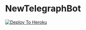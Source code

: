 # NewTelegraphBot

[![Deploy To Heroku](https://www.herokucdn.com/deploy/button.svg)](https://heroku.com/deploy?template=https://github.com/lakshan17/NewTelegraphBot)
